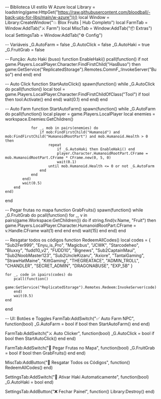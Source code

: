 -- Biblioteca UI estilo W Azure
local Library = loadstring(game:HttpGet("https://raw.githubusercontent.com/bloodball/-back-ups-for-libs/main/w-azure"))()
local Window = Library:CreateWindow("💥 Blox Fruits | Hub Completo")
local FarmTab = Window:AddTab("⚔️ Farm")
local MiscTab = Window:AddTab("📦 Extras")
local SettingsTab = Window:AddTab("⚙️ Config")

-- Variáveis
_G.AutoFarm = false
_G.AutoClick = false
_G.AutoHaki = true
_G.FruitGrab = false

-- Função: Auto Haki (buso)
function EnableHaki()
    pcall(function()
        if not game.Players.LocalPlayer.Character:FindFirstChild("HasBuso") then
            game:GetService("ReplicatedStorage").Remotes.CommF_:InvokeServer("Buso")
        end
    end)
end

-- Auto Click
function StartAutoClick()
    spawn(function()
        while _G.AutoClick do
            pcall(function()
                local tool = game.Players.LocalPlayer.Character:FindFirstChildOfClass("Tool")
                if tool then tool:Activate() end
            end)
            wait(0.1)
        end
    end)
end

-- Auto Farm
function StartAutoFarm()
    spawn(function()
        while _G.AutoFarm do
            pcall(function()
                local player = game.Players.LocalPlayer
                local enemies = workspace.Enemies:GetChildren()

                for _, mob in pairs(enemies) do
                    if mob:FindFirstChild("Humanoid") and mob:FindFirstChild("HumanoidRootPart") and mob.Humanoid.Health > 0 then
                        repeat
                            if _G.AutoHaki then EnableHaki() end
                            player.Character.HumanoidRootPart.CFrame = mob.HumanoidRootPart.CFrame * CFrame.new(0, 5, 0)
                            wait(0.1)
                        until mob.Humanoid.Health <= 0 or not _G.AutoFarm
                    end
                end
            end)
            wait(0.5)
        end
    end)
end

-- Pegar frutas no mapa
function GrabFruits()
    spawn(function()
        while _G.FruitGrab do
            pcall(function()
                for _, v in pairs(game.Workspace:GetChildren()) do
                    if string.find(v.Name, "Fruit") then
                        game.Players.LocalPlayer.Character.HumanoidRootPart.CFrame = v.Handle.CFrame
                        wait(1)
                    end
                end
            end)
            wait(15)
        end
    end)
end

-- Resgatar todos os códigos
function RedeemAllCodes()
    local codes = {
        "Sub2Fer999", "Enyu_is_Pro", "Magicbus", "JCWK", "Starcodeheo",
        "Bluxxy", "fudd10_v2", "FUDD10", "Bignews", "Sub2CaptainMaui",
        "Sub2NoobMaster123", "Sub2UncleKizaru", "Axiore", "TantaiGaming",
        "StrawHatMaine", "KittGaming", "THEGREATACE", "ADMIN_TROLL",
        "CHANDLER", "SECRET_ADMIN", "DRAGONABUSE", "EXP_5B"
    }

    for _, code in ipairs(codes) do
        pcall(function()
            game:GetService("ReplicatedStorage").Remotes.Redeem:InvokeServer(code)
        end)
        wait(0.5)
    end
end

-- UI: Botões e Toggles
FarmTab:AddSwitch("✅ Auto Farm NPC", function(bool)
    _G.AutoFarm = bool
    if bool then StartAutoFarm() end
end)

FarmTab:AddSwitch("⚔️ Auto Clicker", function(bool)
    _G.AutoClick = bool
    if bool then StartAutoClick() end
end)

FarmTab:AddSwitch("🍇 Pegar Frutas no Mapa", function(bool)
    _G.FruitGrab = bool
    if bool then GrabFruits() end
end)

MiscTab:AddButton("🎁 Resgatar Todos os Códigos", function()
    RedeemAllCodes()
end)

SettingsTab:AddSwitch("🎯 Ativar Haki Automaticamente", function(bool)
    _G.AutoHaki = bool
end)

SettingsTab:AddButton("❌ Fechar Painel", function()
    Library:Destroy()
end)
